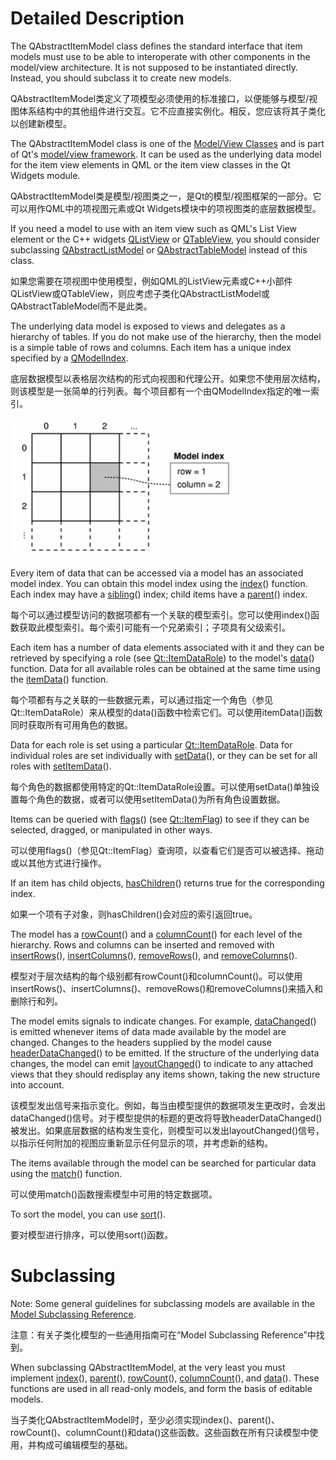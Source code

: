 # Detailed Description

The QAbstractItemModel class defines the standard interface that item models must use to be able to interoperate with other components in the model/view architecture. It is not supposed to be instantiated directly. Instead, you should subclass it to create new models.

QAbstractItemModel类定义了项模型必须使用的标准接口，以便能够与模型/视图体系结构中的其他组件进行交互。它不应直接实例化。相反，您应该将其子类化以创建新模型。

The QAbstractItemModel class is one of the [Model/View Classes](../qtwidgets/model-view-programming.html#model-view-classes) and is part of Qt's [model/view framework](../qtwidgets/model-view-programming.html). It can be used as the underlying data model for the item view elements in QML or the item view classes in the Qt Widgets module.

QAbstractItemModel类是模型/视图类之一，是Qt的模型/视图框架的一部分。它可以用作QML中的项视图元素或Qt Widgets模块中的项视图类的底层数据模型。

If you need a model to use with an item view such as QML's List View element or the C++ widgets [QListView](../qtwidgets/qlistview.html) or [QTableView](../qtwidgets/qtableview.html), you should consider subclassing [QAbstractListModel](qabstractlistmodel.html) or [QAbstractTableModel](qabstracttablemodel.html) instead of this class.

如果您需要在项视图中使用模型，例如QML的ListView元素或C++小部件QListView或QTableView，则应考虑子类化QAbstractListModel或QAbstractTableModel而不是此类。

The underlying data model is exposed to views and delegates as a hierarchy of tables. If you do not make use of the hierarchy, then the model is a simple table of rows and columns. Each item has a unique index specified by a [QModelIndex](qmodelindex.html).

底层数据模型以表格层次结构的形式向视图和代理公开。如果您不使用层次结构，则该模型是一张简单的行列表。每个项目都有一个由QModelIndex指定的唯一索引。

<img src="./images/qabstractitemmodel0.png" style="zoom:50%;" />

Every item of data that can be accessed via a model has an associated model index. You can obtain this model index using the [index](qabstractitemmodel.html#index)() function. Each index may have a [sibling](qabstractitemmodel.html#sibling)() index; child items have a [parent](qabstractitemmodel.html#parent)() index.

每个可以通过模型访问的数据项都有一个关联的模型索引。您可以使用index()函数获取此模型索引。每个索引可能有一个兄弟索引；子项具有父级索引。

Each item has a number of data elements associated with it and they can be retrieved by specifying a role (see [Qt::ItemDataRole](qt.html#ItemDataRole-enum)) to the model's [data](qabstractitemmodel.html#data)() function. Data for all available roles can be obtained at the same time using the [itemData](qabstractitemmodel.html#itemData)() function.

每个项都有与之关联的一些数据元素，可以通过指定一个角色（参见Qt::ItemDataRole）来从模型的data()函数中检索它们。可以使用itemData()函数同时获取所有可用角色的数据。

Data for each role is set using a particular [Qt::ItemDataRole](qt.html#ItemDataRole-enum). Data for individual roles are set individually with [setData](qabstractitemmodel.html#setData)(), or they can be set for all roles with [setItemData](qabstractitemmodel.html#setItemData)().

每个角色的数据都使用特定的Qt::ItemDataRole设置。可以使用setData()单独设置每个角色的数据，或者可以使用setItemData()为所有角色设置数据。

Items can be queried with [flags](qabstractitemmodel.html#flags)() (see [Qt::ItemFlag](qt.html#ItemFlag-enum)) to see if they can be selected, dragged, or manipulated in other ways.

可以使用flags()（参见Qt::ItemFlag）查询项，以查看它们是否可以被选择、拖动或以其他方式进行操作。

If an item has child objects, [hasChildren](qabstractitemmodel.html#hasChildren)() returns true for the corresponding index.

如果一个项有子对象，则hasChildren()会对应的索引返回true。

The model has a [rowCount](qabstractitemmodel.html#rowCount)() and a [columnCount](qabstractitemmodel.html#columnCount)() for each level of the hierarchy. Rows and columns can be inserted and removed with [insertRows](qabstractitemmodel.html#insertRows)(), [insertColumns](qabstractitemmodel.html#insertColumns)(), [removeRows](qabstractitemmodel.html#removeRows)(), and [removeColumns](qabstractitemmodel.html#removeColumns)().

模型对于层次结构的每个级别都有rowCount()和columnCount()。可以使用insertRows()、insertColumns()、removeRows()和removeColumns()来插入和删除行和列。

The model emits signals to indicate changes. For example, [dataChanged](qabstractitemmodel.html#dataChanged)() is emitted whenever items of data made available by the model are changed. Changes to the headers supplied by the model cause [headerDataChanged](qabstractitemmodel.html#headerDataChanged)() to be emitted. If the structure of the underlying data changes, the model can emit [layoutChanged](qabstractitemmodel.html#layoutChanged)() to indicate to any attached views that they should redisplay any items shown, taking the new structure into account.

该模型发出信号来指示变化。例如，每当由模型提供的数据项发生更改时，会发出dataChanged()信号。对于模型提供的标题的更改将导致headerDataChanged()被发出。如果底层数据的结构发生变化，则模型可以发出layoutChanged()信号，以指示任何附加的视图应重新显示任何显示的项，并考虑新的结构。

The items available through the model can be searched for particular data using the [match](qabstractitemmodel.html#match)() function.

可以使用match()函数搜索模型中可用的特定数据项。

To sort the model, you can use [sort](qabstractitemmodel.html#sort)(). 

要对模型进行排序，可以使用sort()函数。



# Subclassing

Note: Some general guidelines for subclassing models are available in the [Model Subclassing Reference](../qtwidgets/model-view-programming.html#model-subclassing-reference).

注意：有关子类化模型的一些通用指南可在“Model Subclassing Reference”中找到。

When subclassing QAbstractItemModel, at the very least you must implement [index](qabstractitemmodel.html#index)(), [parent](qabstractitemmodel.html#parent)(), [rowCount](qabstractitemmodel.html#rowCount)(), [columnCount](qabstractitemmodel.html#columnCount)(), and [data](qabstractitemmodel.html#data)(). These functions are used in all read-only models, and form the basis of editable models.

当子类化QAbstractItemModel时，至少必须实现index()、parent()、rowCount()、columnCount()和data()这些函数。这些函数在所有只读模型中使用，并构成可编辑模型的基础。